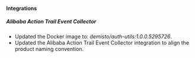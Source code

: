 #### Integrations
##### Alibaba Action Trail Event Collector
- Updated the Docker image to: *demisto/auth-utils:1.0.0.5295726*.
- Updated the Alibaba Action Trail Event Collector integration to align the product naming convention.
